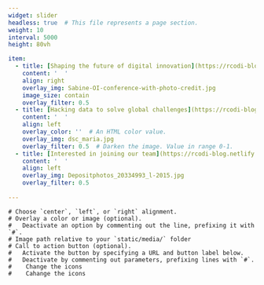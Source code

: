```yaml
---
widget: slider
headless: true  # This file represents a page section.
weight: 10
interval: 5000
height: 80vh

item:
  - title: [Shaping the future of digital innovation](https://rcodi-blog.netlify.app/publication). 
    content: '  '
    align: right
    overlay_img: Sabine-OI-conference-with-photo-credit.jpg
    image_size: contain
    overlay_filter: 0.5
  - title: [Hacking data to solve global challenges](https://rcodi-blog.netlify.app/about).
    content: '  '
    align: left
    overlay_color: ''  # An HTML color value.
    overlay_img: dsc_maria.jpg
    overlay_filter: 0.5  # Darken the image. Value in range 0-1.
  - title: [Interested in joining our team](https://rcodi-blog.netlify.app/#contact)?
    content: '  '
    align: left
    overlay_img: Depositphotos_20334993_l-2015.jpg
    overlay_filter: 0.5
  
---
```


    # Choose `center`, `left`, or `right` alignment.
    # Overlay a color or image (optional).
    #   Deactivate an option by commenting out the line, prefixing it with `#`.
    # Image path relative to your `static/media/` folder
    # Call to action button (optional).
    #   Activate the button by specifying a URL and button label below.
    #   Deactivate by commenting out parameters, prefixing lines with `#`.
    #    Change the icons
    #    Cahange the icons

